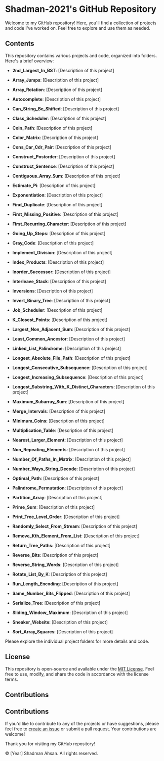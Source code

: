 # Shadman-2021's GitHub Repository

Welcome to my GitHub repository! Here, you'll find a collection of projects and code I've worked on. Feel free to explore and use them as needed.

## Contents

This repository contains various projects and code, organized into folders. Here's a brief overview:

- **2nd_Largest_In_BST**: [Description of this project]

- **Array_Jumps**: [Description of this project]

- **Array_Rotation**: [Description of this project]

- **Autocomplete**: [Description of this project]

- **Can_String_Be_Shifted**: [Description of this project]

- **Class_Scheduler**: [Description of this project]

- **Coin_Path**: [Description of this project]

- **Color_Matrix**: [Description of this project]

- **Cons_Car_Cdr_Pair**: [Description of this project]

- **Construct_Postorder**: [Description of this project]

- **Construct_Sentence**: [Description of this project]

- **Contiguous_Array_Sum**: [Description of this project]

- **Estimate_Pi**: [Description of this project]

- **Exponentiation**: [Description of this project]

- **Find_Duplicate**: [Description of this project]

- **First_Missing_Positive**: [Description of this project]

- **First_Recurring_Character**: [Description of this project]

- **Going_Up_Steps**: [Description of this project]

- **Gray_Code**: [Description of this project]

- **Implement_Division**: [Description of this project]

- **Index_Products**: [Description of this project]

- **Inorder_Successor**: [Description of this project]

- **Interleave_Stack**: [Description of this project]

- **Inversions**: [Description of this project]

- **Invert_Binary_Tree**: [Description of this project]

- **Job_Scheduler**: [Description of this project]

- **K_Closest_Points**: [Description of this project]

- **Largest_Non_Adjacent_Sum**: [Description of this project]

- **Least_Common_Ancestor**: [Description of this project]

- **Linked_List_Palindrome**: [Description of this project]

- **Longest_Absolute_File_Path**: [Description of this project]

- **Longest_Consecutive_Subsequence**: [Description of this project]

- **Longest_Increasing_Subsequence**: [Description of this project]

- **Longest_Substring_With_K_Distinct_Characters**: [Description of this project]

- **Maximum_Subarray_Sum**: [Description of this project]

- **Merge_Intervals**: [Description of this project]

- **Minimum_Coins**: [Description of this project]

- **Multiplication_Table**: [Description of this project]

- **Nearest_Larger_Element**: [Description of this project]

- **Non_Repeating_Elements**: [Description of this project]

- **Number_Of_Paths_In_Matrix**: [Description of this project]

- **Number_Ways_String_Decode**: [Description of this project]

- **Optimal_Path**: [Description of this project]

- **Palindrome_Permutation**: [Description of this project]

- **Partition_Array**: [Description of this project]

- **Prime_Sum**: [Description of this project]

- **Print_Tree_Level_Order**: [Description of this project]

- **Randomly_Select_From_Stream**: [Description of this project]

- **Remove_Kth_Element_From_List**: [Description of this project]

- **Return_Tree_Paths**: [Description of this project]

- **Reverse_Bits**: [Description of this project]

- **Reverse_String_Words**: [Description of this project]

- **Rotate_List_By_K**: [Description of this project]

- **Run_Length_Encoding**: [Description of this project]

- **Same_Number_Bits_Flipped**: [Description of this project]

- **Serialize_Tree**: [Description of this project]

- **Sliding_Window_Maximum**: [Description of this project]

- **Sneaker_Website**: [Description of this project]

- **Sort_Array_Squares**: [Description of this project]

Please explore the individual project folders for more details and code.

## License

This repository is open-source and available under the [MIT License](https://github.com/Shadman-2021/University-problems-/tree/main). Feel free to use, modify, and share the code in accordance with the license terms.

## Contributions

## Contributions

If you'd like to contribute to any of the projects or have suggestions, please feel free to [create an issue](https://github.com/shadman-2021/your_repository/issues) or submit a pull request. Your contributions are welcome!


Thank you for visiting my GitHub repository!

© [Year] Shadman Ahsan. All rights reserved.

